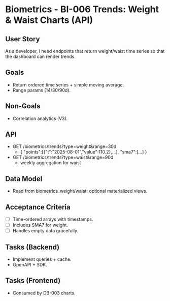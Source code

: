 # Biometrics - BI-006 Trends: Weight & Waist Charts (API)

## User Story

As a developer, I need endpoints that return weight/waist time series so that the dashboard can render trends.

## Goals

- Return ordered time series + simple moving average.
- Range params (14/30/90d).

## Non-Goals

- Correlation analytics (V3).

## API

- GET /biometrics/trends?type=weight&range=30d
  - { "points":[{"t":"2025-08-01","value":110.2},...], "sma7":[...] }
- GET /biometrics/trends?type=waist&range=90d
  - weekly aggregation for waist

## Data Model

- Read from biometrics_weight/waist; optional materialized views.

## Acceptance Criteria

- [ ] Time-ordered arrays with timestamps.
- [ ] Includes SMA7 for weight.
- [ ] Handles empty data gracefully.

## Tasks (Backend)

- Implement queries + cache.
- OpenAPI + SDK.

## Tasks (Frontend)

- Consumed by DB-003 charts.
